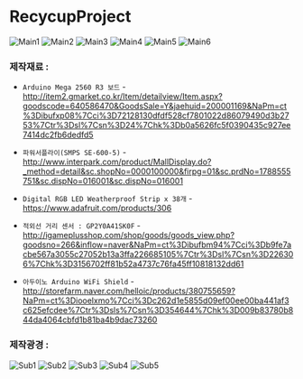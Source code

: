 # RecycupProject
![Main1](php/img/RP1.PNG)
![Main2](php/img/RP2.PNG)
![Main3](php/img/RP3.PNG)
![Main4](php/img/RP4.PNG)
![Main5](php/img/RP5.PNG)
![Main6](php/img/RP6.PNG)

### 제작재료 :

- `Arduino Mega 2560 R3 보드` - http://item2.gmarket.co.kr/Item/detailview/Item.aspx?goodscode=640586470&GoodsSale=Y&jaehuid=200001169&NaPm=ct%3Dibufxp08%7Cci%3D72128130dfdf528cf7801022d86079490d3b2753%7Ctr%3Dsl%7Csn%3D24%7Chk%3Db0a5626fc5f0390435c927ee7414dc2fb6dedfd5

- `파워서플라이(SMPS SE-600-5)` - http://www.interpark.com/product/MallDisplay.do?_method=detail&sc.shopNo=0000100000&firpg=01&sc.prdNo=1788555751&sc.dispNo=016001&sc.dispNo=016001

- `Digital RGB LED Weatherproof Strip x 38개` - https://www.adafruit.com/products/306

- `적외선 거리 센서 : GP2Y0A41SK0F` - http://igameplusshop.com/shop/goods/goods_view.php?goodsno=266&inflow=naver&NaPm=ct%3Dibufbm94%7Cci%3Db9fe7acbe567a3055c27052b13a3ffa226685105%7Ctr%3Dsl%7Csn%3D226306%7Chk%3D3156702ff81b52a4737c76fa45ff10818132dd61

- `아두이노 Arduino WiFi Shield` - http://storefarm.naver.com/helloic/products/380755659?NaPm=ct%3Diooelxmo%7Cci%3Dc262d1e5855d09ef00ee00ba441af3c625efcdee%7Ctr%3Dsls%7Csn%3D354644%7Chk%3D009b83780b844da4064cbfd1b81ba4b9dac73260

### 제작광경 :
![Sub1](php/img/DT1.png)
![Sub2](php/img/DT2.png)
![Sub3](php/img/DT3.png)
![Sub4](php/img/DT4.png)
![Sub5](php/img/DT5.png)
